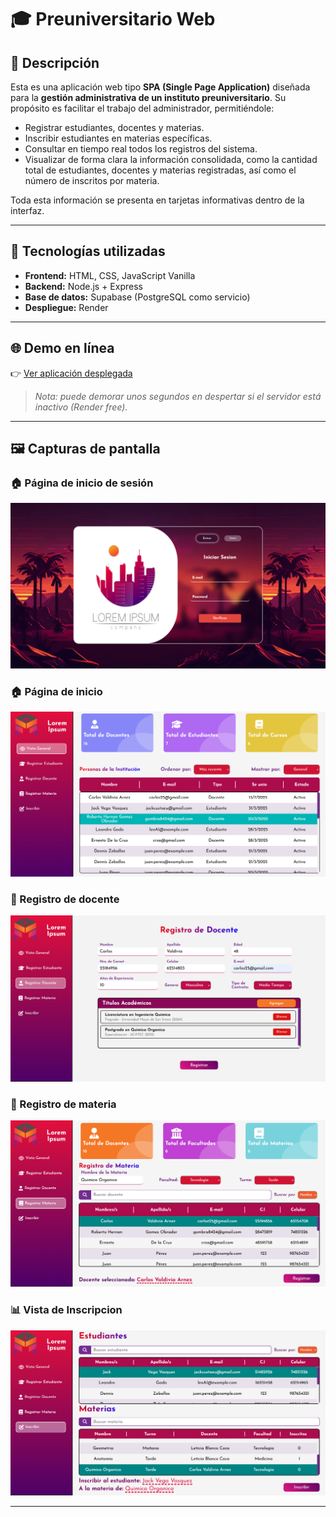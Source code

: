 # 🎓 Preuniversitario Web

## 🧾 Descripción

Esta es una aplicación web tipo **SPA (Single Page Application)** diseñada para la **gestión administrativa de un instituto preuniversitario**. Su propósito es facilitar el trabajo del administrador, permitiéndole:

- Registrar estudiantes, docentes y materias.
- Inscribir estudiantes en materias específicas.
- Consultar en tiempo real todos los registros del sistema.
- Visualizar de forma clara la información consolidada, como la cantidad total de estudiantes, docentes y materias registradas, así como el número de inscritos por materia.

Toda esta información se presenta en tarjetas informativas dentro de la interfaz.

---

## 🚀 Tecnologías utilizadas

- **Frontend:** HTML, CSS, JavaScript Vanilla
- **Backend:** Node.js + Express
- **Base de datos:** Supabase (PostgreSQL como servicio)
- **Despliegue:** Render

---

## 🌐 Demo en línea

👉 [Ver aplicación desplegada](https://preuniversitario.onrender.com/)

> *Nota: puede demorar unos segundos en despertar si el servidor está inactivo (Render free).*

---

## 🖼️ Capturas de pantalla

### 🏠 Página de inicio de sesión
![Inicio](./public/img/login-screen.png)


### 🏠 Página de inicio
![Inicio](./public/img/main-panel.png)

### 📝 Registro de docente
![Registro](./public/img/registro-docente.png)

### 📝 Registro de materia
![Registro](./public/img/materia=panel.png)

### 📊 Vista de Inscripcion
![Simulacro](./public/img/inscripcion-panel.png)

---



